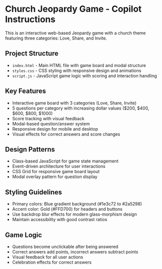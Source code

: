 <!-- Use this file to provide workspace-specific custom instructions to Copilot. For more details, visit https://code.visualstudio.com/docs/copilot/copilot-customization#_use-a-githubcopilotinstructionsmd-file -->

# Church Jeopardy Game - Copilot Instructions

This is an interactive web-based Jeopardy game with a church theme featuring three categories: Love, Share, and Invite.

## Project Structure
- `index.html` - Main HTML file with game board and modal structure
- `styles.css` - CSS styling with responsive design and animations
- `script.js` - JavaScript game logic with scoring and interaction handling

## Key Features
- Interactive game board with 3 categories (Love, Share, Invite)
- 5 questions per category with increasing dollar values ($200, $400, $600, $800, $1000)
- Score tracking with visual feedback
- Modal-based question/answer system
- Responsive design for mobile and desktop
- Visual effects for correct answers and score changes

## Design Patterns
- Class-based JavaScript for game state management
- Event-driven architecture for user interactions
- CSS Grid for responsive game board layout
- Modal overlay pattern for question display

## Styling Guidelines
- Primary colors: Blue gradient background (#1e3c72 to #2a5298)
- Accent color: Gold (#FFD700) for headers and buttons
- Use backdrop blur effects for modern glass-morphism design
- Maintain accessibility with good contrast ratios

## Game Logic
- Questions become unclickable after being answered
- Correct answers add points, incorrect answers subtract points
- Visual feedback for all user actions
- Celebration effects for correct answers
